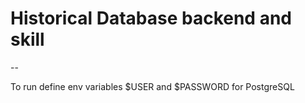 # Historical Database backend and skill
--

To run define env variables $USER and $PASSWORD for PostgreSQL
